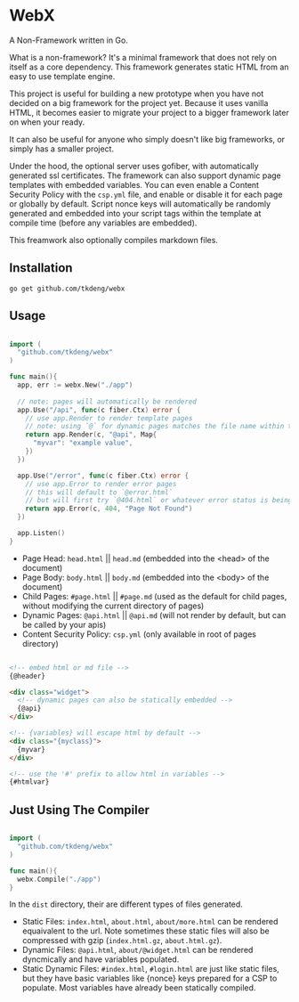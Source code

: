 # WebX

A Non-Framework written in Go.

What is a non-framework?
It's a minimal framework that does not rely on itself as a core dependency.
This framework generates static HTML from an easy to use template engine.

This project is useful for building a new prototype when you have not decided on a big framework for the project yet. Because it uses vanilla HTML, it becomes easier to migrate your project to a bigger framework later on when your ready.

It can also be useful for anyone who simply doesn't like big frameworks, or simply has a smaller project.

Under the hood, the optional server uses gofiber, with automatically generated ssl certificates.
The framework can also support dynamic page templates with embedded variables.
You can even enable a Content Security Policy with the `csp.yml` file, and enable or disable it for each page or globally by default. Script nonce keys will automatically be randomly generated and embedded into your script tags within the template at compile time (before any variables are embedded).

This freamwork also optionally compiles markdown files.

## Installation

```shell
go get github.com/tkdeng/webx
```

## Usage

```go

import (
  "github.com/tkdeng/webx"
)

func main(){
  app, err := webx.New("./app")
  
  // note: pages will automatically be rendered
  app.Use("/api", func(c fiber.Ctx) error {
    // use app.Render to render template pages
    // note: using `@` for dynamic pages matches the file name within the pages directory
    return app.Render(c, "@api", Map{
      "myvar": "example value",
    })
  })

  app.Use("/error", func(c fiber.Ctx) error {
    // use app.Error to render error pages
    // this will default to `@error.html`
    // but will first try `@404.html` or whatever error status is being used
    return app.Error(c, 404, "Page Not Found")
  })

  app.Listen()
}

```

- Page Head: `head.html` || `head.md` (embedded into the \<head> of the document)
- Page Body: `body.html` || `body.md` (embedded into the \<body> of the document)
- Child Pages: `#page.html` || `#page.md` (used as the default for child pages, without modifying the current directory of pages)
- Dynamic Pages: `@api.html` || `@api.md` (will not render by default, but can be called by your apis)
- Content Security Policy: `csp.yml` (only available in root of pages directory)

```html

<!-- embed html or md file -->
{@header}

<div class="widget">
  <!-- dynamic pages can also be statically embedded -->
  {@api}
</div>

<!-- {variables} will escape html by default -->
<div class="{myclass}">
  {myvar}
</div>

<!-- use the '#' prefix to allow html in variables -->
{#htmlvar}

```

## Just Using The Compiler

```go

import (
  "github.com/tkdeng/webx"
)

func main(){
  webx.Compile("./app")
}

```

In the `dist` directory, their are different types of files generated.

- Static Files: `index.html`, `about.html`, `about/more.html` can be rendered equaivalent to the url. Note sometimes these static files will also be compressed with gzip (`index.html.gz`, `about.html.gz`).
- Dynamic Files: `@api.html`, `about/@widget.html` can be rendered dyncmically and have variables populated.
- Static Dynamic Files: `#index.html`, `#login.html` are just like static files, but they have basic variables like {nonce} keys prepared for a CSP to populate. Most variables have already been statically compiled.
